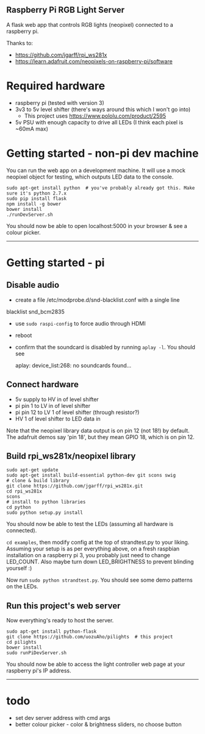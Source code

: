 Raspberry Pi RGB Light Server
-----------------------------

A flask web app that controls RGB lights (neopixel) connected to a raspberry pi.

Thanks to:
- https://github.com/jgarff/rpi_ws281x
- https://learn.adafruit.com/neopixels-on-raspberry-pi/software


# Required hardware

- raspberry pi (tested with version 3)
- 3v3 to 5v level shifter (there's ways around this which I won't go into)
    * This project uses https://www.pololu.com/product/2595
- 5v PSU with enough capacity to drive all LEDs (I think each pixel is ~60mA max)


# Getting started - non-pi dev machine

You can run the web app on a development machine. It will use a mock neopixel object
for testing, which outputs LED data to the console.

```
sudo apt-get install python  # you've probably already got this. Make sure it's python 2.7.x
sudo pip install flask
npm install -g bower
bower install
./runDevServer.sh
```

You should now be able to open localhost:5000 in your browser & see a colour picker.

-------------------------------------------------------------------------------
# Getting started - pi

## Disable audio
- create a file /etc/modprobe.d/snd-blacklist.conf with a single line

blacklist snd_bcm2835

- use `sudo raspi-config` to force audio through HDMI
- reboot
- confirm that the soundcard is disabled by running `aplay -l`. You should see

    aplay: device_list:268: no soundcards found...

## Connect hardware

- 5v supply to HV in of level shifter
- pi pin 1 to LV in of level shifter
- pi pin 12 to LV 1 of level shifter (through resistor?)
- HV 1 of level shifter to LED data in

Note that the neopixel library data output is on pin 12 (not 18!) by default. The adafruit
demos say 'pin 18', but they mean GPIO 18, which is on pin 12.

## Build rpi_ws281x/neopixel library

```
sudo apt-get update
sudo apt-get install build-essential python-dev git scons swig
# clone & build library
git clone https://github.com/jgarff/rpi_ws281x.git
cd rpi_ws281x
scons
# install to python libraries
cd python
sudo python setup.py install
```

You should now be able to test the LEDs (assuming all hardware is connected).

`cd examples`, then modify config at the top of strandtest.py to your liking.
Assuming your setup is as per everything above, on a fresh raspbian installation
on a raspberry pi 3, you probably just need to change LED_COUNT. Also maybe
turn down LED_BRIGHTNESS to prevent blinding yourself :)

Now run `sudo python strandtest.py`. You should see some demo patterns on the
LEDs.

## Run this project's web server

Now everything's ready to host the server.

```
sudo apt-get install python-flask
git clone https://github.com/uozuAho/pilights  # this project
cd pilights
bower install
sudo runPiDevServer.sh
```

You should now be able to access the light controller web page at your raspberry
pi's IP address.


-------------------------------------------------------------------------------
# todo
- set dev server address with cmd args
- better colour picker - color & brightness sliders, no choose button
